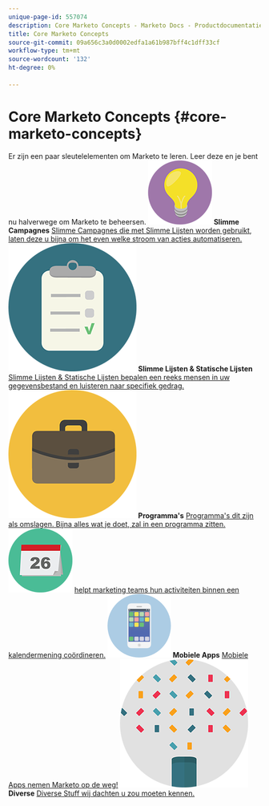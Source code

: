 ```yaml
---
unique-page-id: 557074
description: Core Marketo Concepts - Marketo Docs - Productdocumentatie
title: Core Marketo Concepts
source-git-commit: 09a656c3a0d0002edfa1a61b987bff4c1dff33cf
workflow-type: tm+mt
source-wordcount: '132'
ht-degree: 0%

---
```



# Core Marketo Concepts {#core-marketo-concepts}

Er zijn een paar sleutelelementen om Marketo te leren. Leer deze en je bent nu halverwege om Marketo te beheersen.
**![Slimme Campagnes ](assets/seo-01.png) Slimme Campagnes** [ Slimme Campagnes die met Slimme Lijsten worden gebruikt, laten deze u bijna om het even welke stroom van acties automatiseren.](https://docs.marketo.com/display/DOCS/Smart+Campaigns)     **![Slimme Lijsten &amp; Statische Lijsten ](assets/office-35.png) Slimme Lijsten &amp; Statische Lijsten** [ Slimme Lijsten &amp; Statische Lijsten bepalen een reeks mensen in uw gegevensbestand en luisteren naar specifiek gedrag.](https://docs.marketo.com/display/DOCS/Smart+Lists+and+Static+Lists)     **![Programma&#39;s ](assets/office-02.png) Programma&#39;s** [ Programma&#39;s dit zijn als omslagen. Bijna alles wat je doet, zal in een programma zitten.](https://docs.marketo.com/display/DOCS/Programs)     **![de In de handel brengende Kalender van de Kalender van de Kalender van de Marketing ](assets/office-10.png)** [ helpt marketing teams hun activiteiten binnen een kalendermening coördineren.](https://docs.marketo.com/display/DOCS/Marketing+Calendar)     **![Mobiele Apps ](assets/mobile-apps.png) Mobiele Apps** [ Mobiele Apps nemen Marketo op de weg!](core-marketo-concepts/mobile-apps.md)     **![Diverse ](assets/party-11.png) Diverse** [ Diverse Stuff wij dachten u zou moeten kennen.](https://docs.marketo.com/display/DOCS/Miscellaneous)
